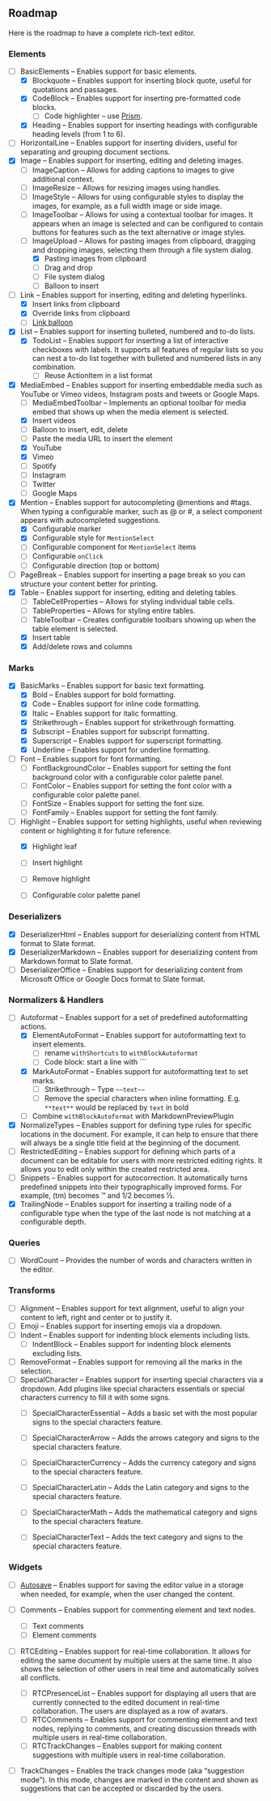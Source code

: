 ## Roadmap

Here is the roadmap to have a complete rich-text editor.

### Elements

- [ ] BasicElements – Enables support for basic elements.
  - [x] Blockquote – Enables support for inserting block quote, useful
        for quotations and passages.
  - [x] CodeBlock – Enables support for inserting pre-formatted code
        blocks.
    - [ ] Code highlighter – use [Prism](https://prismjs.com/).
  - [x] Heading – Enables support for inserting headings with
        configurable heading levels (from 1 to 6).
- [ ] HorizontalLine – Enables support for inserting dividers, useful
      for separating and grouping document sections.
- [x] Image – Enables support for inserting, editing and deleting
      images.
  - [ ] ImageCaption – Allows for adding captions to images to give
        additional context.
  - [ ] ImageResize – Allows for resizing images using handles.
  - [ ] ImageStyle – Allows for using configurable styles to display the
        images, for example, as a full width image or side image.
  - [ ] ImageToolbar – Allows for using a contextual toolbar for images.
        It appears when an image is selected and can be configured to
        contain buttons for features such as the text alternative or
        image styles.
  - [ ] ImageUpload – Allows for pasting images from clipboard, dragging
        and dropping images, selecting them through a file system
        dialog.
    - [x] Pasting images from clipboard
    - [ ] Drag and drop
    - [ ] File system dialog
    - [ ] Balloon to insert
- [ ] Link – Enables support for inserting, editing and deleting
      hyperlinks.
  - [x] Insert links from clipboard
  - [x] Override links from clipboard
  - [ ] [Link balloon](https://github.com/zbeyens/slate-plugins-next/issues/103)
- [x] List – Enables support for inserting bulleted, numbered and to-do
      lists.
  - [x] TodoList – Enables support for inserting a list of interactive
        checkboxes with labels. It supports all features of regular
        lists so you can nest a to-do list together with bulleted and
        numbered lists in any combination.
    - [ ] Reuse ActionItem in a list format
- [x] MediaEmbed – Enables support for inserting embeddable media such
      as YouTube or Vimeo videos, Instagram posts and tweets or Google
      Maps.
  - [ ] MediaEmbedToolbar – Implements an optional toolbar for media
        embed that shows up when the media element is selected.
  - [x] Insert videos
  - [ ] Balloon to insert, edit, delete
  - [ ] Paste the media URL to insert the element
  - [x] YouTube
  - [x] Vimeo
  - [ ] Spotify
  - [ ] Instagram
  - [ ] Twitter
  - [ ] Google Maps
- [x] Mention – Enables support for autocompleting @mentions and #tags.
      When typing a configurable marker, such as @ or #, a select
      component appears with autocompleted suggestions.
  - [x] Configurable marker
  - [x] Configurable style for `MentionSelect`
  - [ ] Configurable component for `MentionSelect` items
  - [ ] Configurable `onClick`
  - [ ] Configurable direction (top or bottom)
- [ ] PageBreak – Enables support for inserting a page break so you can
      structure your content better for printing.
- [x] Table – Enables support for inserting, editing and deleting
      tables.
  - [ ] TableCellProperties – Allows for styling individual table cells.
  - [ ] TableProperties – Allows for styling entire tables.
  - [ ] TableToolbar – Creates configurable toolbars showing up when the
        table element is selected.
  - [x] Insert table
  - [x] Add/delete rows and columns

### Marks

- [x] BasicMarks – Enables support for basic text formatting.
  - [x] Bold – Enables support for bold formatting.
  - [x] Code – Enables support for inline code formatting.
  - [x] Italic – Enables support for italic formatting.
  - [x] Strikethrough – Enables support for strikethrough formatting.
  - [x] Subscript – Enables support for subscript formatting.
  - [x] Superscript – Enables support for superscript formatting.
  - [x] Underline – Enables support for underline formatting.
- [ ] Font – Enables support for font formatting.
  - [ ] FontBackgroundColor – Enables support for setting the font
        background color with a configurable color palette panel.
  - [ ] FontColor – Enables support for setting the font color with a
        configurable color palette panel.
  - [ ] FontSize – Enables support for setting the font size.
  - [ ] FontFamily – Enables support for setting the font family.
- [ ] Highlight – Enables support for setting highlights, useful when
      reviewing content or highlighting it for future reference.
  - [x] Highlight leaf
  - [ ] Insert highlight
  - [ ] Remove highlight
  - [ ] Configurable color palette panel


### Deserializers

- [x] DeserializerHtml – Enables support for deserializing content from
      HTML format to Slate format.
- [x] DeserializerMarkdown – Enables support for deserializing content
      from Markdown format to Slate format.
- [ ] DeserializerOffice – Enables support for deserializing content
      from Microsoft Office or Google Docs format to Slate format.

### Normalizers & Handlers

- [ ] Autoformat – Enables support for a set of predefined
      autoformatting actions.
  - [x] ElementAutoFormat – Enables support for autoformatting text to
        insert elements.
    - [ ] rename `withShortcuts` to `withBlockAutoformat`
    - [ ] Code block: start a line with ```
  - [x] MarkAutoFormat – Enables support for autoformatting text to set
        marks.
    - [ ] Strikethrough – Type `~~text~~`
    - [ ] Remove the special characters when inline formatting. E.g.
          `**text**` would be replaced by `text` in bold
  - [ ] Combine `withBlockAutoformat` with MarkdownPreviewPlugin
- [x] NormalizeTypes – Enables support for defining type rules for
      specific locations in the document. For example, it can help to
      ensure that there will always be a single title field at the
      beginning of the document.
- [ ] RestrictedEditing – Enables support for defining which parts of a
      document can be editable for users with more restricted editing
      rights. It allows you to edit only within the created restricted
      area.
- [ ] Snippets – Enables support for autocorrection. It automatically
      turns predefined snippets into their typographically improved
      forms. For example, (tm) becomes ™ and 1/2 becomes ½.
- [x] TrailingNode – Enables support for inserting a trailing node of a
      configurable type when the type of the last node is not matching
      at a configurable depth.

### Queries

- [ ] WordCount – Provides the number of words and characters written in
      the editor.

### Transforms

- [ ] Alignment – Enables support for text alignment, useful to align
      your content to left, right and center or to justify it.
- [ ] Emoji – Enables support for inserting emojis via a dropdown.
- [ ] Indent – Enables support for indenting block elements including
      lists.
  - [ ] IndentBlock – Enables support for indenting block elements
        excluding lists.
- [ ] RemoveFormat – Enables support for removing all the marks in the
      selection.
- [ ] SpecialCharacter – Enables support for inserting special
      characters via a dropdown. Add plugins like special characters
      essentials or special characters currency to fill it with some
      signs.
  - [ ] SpecialCharacterEssential – Adds a basic set with the most
        popular signs to the special characters feature.
  - [ ] SpecialCharacterArrow – Adds the arrows category and signs to
        the special characters feature.
  - [ ] SpecialCharacterCurrency – Adds the currency category and signs
        to the special characters feature.
  - [ ] SpecialCharacterLatin – Adds the Latin category and signs to the
        special characters feature.
  - [ ] SpecialCharacterMath – Adds the mathematical category and signs
        to the special characters feature.
  - [ ] SpecialCharacterText – Adds the text category and signs to the
        special characters feature.


### Widgets

- [ ] [Autosave](https://github.com/zbeyens/slate-plugins-next/issues/88)
      – Enables support for saving the editor value in a storage when
      needed, for example, when the user changed the content.
- [ ] Comments – Enables support for commenting element and text nodes.
  - [ ] Text comments
  - [ ] Element comments
- [ ] RTCEditing – Enables support for real-time collaboration. It
      allows for editing the same document by multiple users at the same
      time. It also shows the selection of other users in real time and
      automatically solves all conflicts.
  - [ ] RTCPresenceList – Enables support for displaying all users that
        are currently connected to the edited document in real-time
        collaboration. The users are displayed as a row of avatars.
  - [ ] RTCComments – Enables support for commenting element and text
        nodes, replying to comments, and creating discussion threads
        with multiple users in real-time collaboration.
  - [ ] RTCTrackChanges – Enables support for making content suggestions
        with multiple users in real-time collaboration.
- [ ] TrackChanges – Enables the track changes mode (aka “suggestion
      mode”). In this mode, changes are marked in the content and shown
      as suggestions that can be accepted or discarded by the users.


